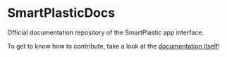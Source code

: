# SmartPlasticDocs
Official documentation repository of the SmartPlastic app interface.

To get to know how to contribute, take a look at the [documentation itself](https://smartplastic.readthedocs.io/en/latest/content/contributing/firststeps.html)!
